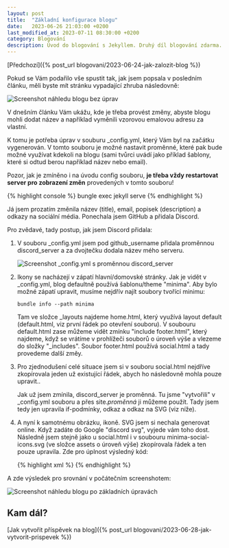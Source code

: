 ```yaml
---
layout: post
title:  "Základní konfigurace blogu"
date:   2023-06-26 21:03:00 +0200
last_modified_at: 2023-07-11 08:30:00 +0200
category: Blogování
description: Úvod do blogování s Jekyllem. Druhý díl blogování zdarma. Základní konfigurace Jekyll blogu.
---
```


[Předchozí]({% post_url blogovani/2023-06-24-jak-zalozit-blog %})

Pokud se Vám podařilo vše spustit tak, jak jsem popsala v posledním článku, měli byste mít stránku vypadající zhruba následovně:

![Screenshot náhledu blogu bez úprav](/assets/images/initial_look.JPG)

V dnešním článku Vám ukážu, kde je třeba provést změny, abyste blogu mohli dodat název a například vyměnili vzorovou emalovou adresu za vlastní.

K tomu je potřeba úprav v souburu _config.yml, který Vám byl na začátku vygenerován. V tomto souboru je možné nastavit proměnné, které pak bude možné využívat kdekoli na blogu (sami tvůrci uvádí jako příklad šablony, které si odtud berou například název nebo email).

Pozor, jak je zmíněno i na úvodu config souboru, **je třeba vždy restartovat server pro zobrazení změn** provedených v tomto souboru!

{% highlight console %}
bungle exec jekyll serve
{% endhighlight %}

Já jsem prozatím změnila název (title), email, popisek (description) a odkazy na sociální média. Ponechala jsem GitHub a přidala Discord.

Pro zvědavé, tady postup, jak jsem Discord přidala:

1. V souboru _config.yml jsem pod github_username přidala proměnnou discord_server a za dvojtečku dodala název mého serveru.

    ![Screenshot _config.yml s proměnnou discord_server](/assets/images/config_discord.JPG)

2. Ikony se nacházejí v zápatí hlavní/domovské stránky. Jak je vidět v _config.yml, blog defaultně používá šablonu/theme "minima". Aby bylo možné zápatí upravit, musíme nejdřív najít soubory tvořící minimu:

    ```console
    bundle info --path minima
    ```

    Tam ve složce _layouts najdeme home.html, který využívá layout default (default.html, viz první řádek po otevření souboru). V soubouru default.html zase můžeme vidět zmínku "include footer.html", který najdeme, když se vrátíme v prohlížeči souborů o úroveň výše a vlezeme do složky "_includes". Soubor footer.html používá social.html a tady provedeme další změy.

3. Pro zjednodušení celé situace jsem si v souboru social.html nejdříve zkopírovala jeden už existující řádek, abych ho následovně mohla pouze upravit..

    Jak už jsem zmínila, discord_server je proměnná. Tu jsme "vytvořili" v _config.yml souboru a přes site.*proměnná* ji můžeme použít. Tady jsem tedy jen upravila if-podmínky, odkaz a odkaz na SVG (viz níže).

4. A nyní k samotnému obrázku, ikoně. SVG jsem si nechala generovat online. Když zadáte do Google "discord svg", vyjede vám toho dost. Následně jsem stejně jako u social.html i v soubouru minima-social-icons.svg (ve složce assets o úroveň výše) zkopírovala řádek a ten pouze upravila. Zde pro úplnost výsledný kód:

    {% highlight xml %}
    <symbol id="discord" viewBox="0 -28.5 256 256" preserveAspectRatio="xMidYMid" fill-rule="evenodd" clip-rule="evenodd" stroke-linejoin="round" stroke-miterlimit="1.414"><path d="M216.856339,16.5966031 C200.285002,8.84328665 182.566144,3.2084988 164.041564,0 C161.766523,4.11318106 159.108624,9.64549908 157.276099,14.0464379 C137.583995,11.0849896 118.072967,11.0849896 98.7430163,14.0464379 C96.9108417,9.64549908 94.1925838,4.11318106 91.8971895,0 C73.3526068,3.2084988 55.6133949,8.86399117 39.0420583,16.6376612 C5.61752293,67.146514 -3.4433191,116.400813 1.08711069,164.955721 C23.2560196,181.510915 44.7403634,191.567697 65.8621325,198.148576 C71.0772151,190.971126 75.7283628,183.341335 79.7352139,175.300261 C72.104019,172.400575 64.7949724,168.822202 57.8887866,164.667963 C59.7209612,163.310589 61.5131304,161.891452 63.2445898,160.431257 C105.36741,180.133187 151.134928,180.133187 192.754523,160.431257 C194.506336,161.891452 196.298154,163.310589 198.110326,164.667963 C191.183787,168.842556 183.854737,172.420929 176.223542,175.320965 C180.230393,183.341335 184.861538,190.991831 190.096624,198.16893 C211.238746,191.588051 232.743023,181.531619 254.911949,164.955721 C260.227747,108.668201 245.831087,59.8662432 216.856339,16.5966031 Z M85.4738752,135.09489 C72.8290281,135.09489 62.4592217,123.290155 62.4592217,108.914901 C62.4592217,94.5396472 72.607595,82.7145587 85.4738752,82.7145587 C98.3405064,82.7145587 108.709962,94.5189427 108.488529,108.914901 C108.508531,123.290155 98.3405064,135.09489 85.4738752,135.09489 Z M170.525237,135.09489 C157.88039,135.09489 147.510584,123.290155 147.510584,108.914901 C147.510584,94.5396472 157.658606,82.7145587 170.525237,82.7145587 C183.391518,82.7145587 193.761324,94.5189427 193.539891,108.914901 C193.539891,123.290155 183.391518,135.09489 170.525237,135.09489 Z" fill-rule="nonzero" /></symbol>
    {% endhighlight %}

A zde výsledek pro srovnání v počátečním screenshotem:

![Screenshot náhledu blogu po základních úpravách](/assets/images/look_after_config_changes.JPG)

## Kam dál?

[Jak vytvořit příspěvek na blog]({% post_url blogovani/2023-06-28-jak-vytvorit-prispevek %})
